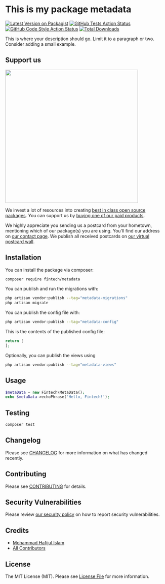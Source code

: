 # This is my package metadata

[![Latest Version on Packagist](https://img.shields.io/packagist/v/fintech/metadata.svg?style=flat-square)](https://packagist.org/packages/fintech/metadata)
[![GitHub Tests Action Status](https://img.shields.io/github/actions/workflow/status/fintech/metadata/run-tests.yml?branch=main&label=tests&style=flat-square)](https://github.com/fintech/metadata/actions?query=workflow%3Arun-tests+branch%3Amain)
[![GitHub Code Style Action Status](https://img.shields.io/github/actions/workflow/status/fintech/metadata/fix-php-code-style-issues.yml?branch=main&label=code%20style&style=flat-square)](https://github.com/fintech/metadata/actions?query=workflow%3A"Fix+PHP+code+style+issues"+branch%3Amain)
[![Total Downloads](https://img.shields.io/packagist/dt/fintech/metadata.svg?style=flat-square)](https://packagist.org/packages/fintech/metadata)

This is where your description should go. Limit it to a paragraph or two. Consider adding a small example.

## Support us

[<img src="https://github-ads.s3.eu-central-1.amazonaws.com/metadata.jpg?t=1" width="419px" />](https://spatie.be/github-ad-click/metadata)

We invest a lot of resources into creating [best in class open source packages](https://spatie.be/open-source). You can support us by [buying one of our paid products](https://spatie.be/open-source/support-us).

We highly appreciate you sending us a postcard from your hometown, mentioning which of our package(s) you are using. You'll find our address on [our contact page](https://spatie.be/about-us). We publish all received postcards on [our virtual postcard wall](https://spatie.be/open-source/postcards).

## Installation

You can install the package via composer:

```bash
composer require fintech/metadata
```

You can publish and run the migrations with:

```bash
php artisan vendor:publish --tag="metadata-migrations"
php artisan migrate
```

You can publish the config file with:

```bash
php artisan vendor:publish --tag="metadata-config"
```

This is the contents of the published config file:

```php
return [
];
```

Optionally, you can publish the views using

```bash
php artisan vendor:publish --tag="metadata-views"
```

## Usage

```php
$metaData = new Fintech\MetaData();
echo $metaData->echoPhrase('Hello, Fintech!');
```

## Testing

```bash
composer test
```

## Changelog

Please see [CHANGELOG](CHANGELOG.md) for more information on what has changed recently.

## Contributing

Please see [CONTRIBUTING](CONTRIBUTING.md) for details.

## Security Vulnerabilities

Please review [our security policy](../../security/policy) on how to report security vulnerabilities.

## Credits

- [Mohammad Hafijul Islam](https://github.com/hafijul233)
- [All Contributors](../../contributors)

## License

The MIT License (MIT). Please see [License File](LICENSE.md) for more information.
